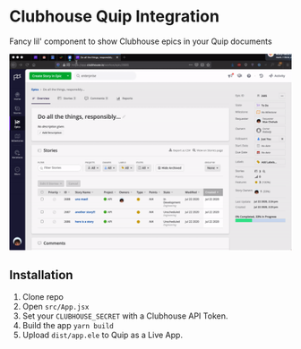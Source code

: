 # Clubhouse Quip Integration

Fancy lil' component to show Clubhouse epics in your Quip documents

<p align="center"><img src="./demo.gif"></img></p>

## Installation

1. Clone repo
2. Open `src/App.jsx`
3. Set your `CLUBHOUSE_SECRET` with a Clubhouse API Token.
4. Build the app `yarn build`
5. Upload `dist/app.ele` to Quip as a Live App.

